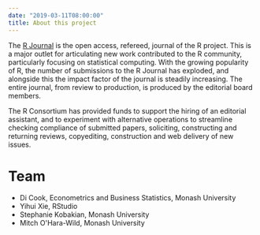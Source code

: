 ```yaml
---
date: "2019-03-11T08:00:00"
title: About this project
---
```


The [R Journal](https://journal.r-project.org) is the open access, refereed, journal of the R project. This is a major outlet for articulating new work contributed to the R community, particularly focusing on statistical computing. With the growing popularity of R, the number of submissions to the R Journal has exploded, and alongside this the impact factor of the journal is steadily increasing. The entire journal, from review to production, is produced by the editorial board members.

The R Consortium has provided funds to support the hiring of an editorial assistant, and to experiment with alternative operations to streamline checking compliance of submitted papers, soliciting, constructing and returning reviews, copyediting, construction and web delivery of new issues. 

# Team

- Di Cook, Econometrics and Business Statistics, Monash University
- Yihui Xie, RStudio
- Stephanie Kobakian, Monash University
- Mitch O'Hara-Wild, Monash University
